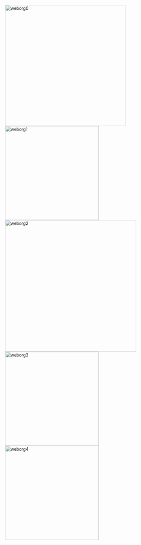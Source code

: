<img width="396" alt="weborg0" src="https://github.com/user-attachments/assets/e18df264-06a5-422d-abe5-0008a62adcdd" />
<img width="308" alt="weborg1" src="https://github.com/user-attachments/assets/e193236b-bb6c-4729-bda8-045d60b5e15c" />
<img width="431" alt="weborg2" src="https://github.com/user-attachments/assets/8b04b281-4f82-431f-adde-f81fa935d120" />
<img width="308" alt="weborg3" src="https://github.com/user-attachments/assets/de76fbd5-5eaa-40b6-be3c-bac1e79efb28" />
<img width="308" alt="weborg4" src="https://github.com/user-attachments/assets/fdaac574-a240-4a41-9904-69cbea87698a" />
